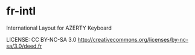fr-intl
=======

International Layout for AZERTY Keyboard

LICENSE: CC BY-NC-SA 3.0
http://creativecommons.org/licenses/by-nc-sa/3.0/deed.fr
